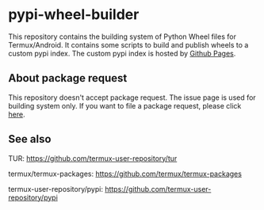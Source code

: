# pypi-wheel-builder

This repository contains the building system of Python Wheel files for Termux/Android.
It contains some scripts to build and publish wheels to a custom pypi index.
The custom pypi index is hosted by [Github Pages](https://termux-user-repository.github.io/pypi).

## About package request

This repository doesn't accept package request. The issue page is used for building system
only. If you want to file a package request, please click [here](https://github.com/termux-user-repository/tur/issues/new).

## See also

TUR: https://github.com/termux-user-repository/tur

termux/termux-packages: https://github.com/termux/termux-packages

termux-user-repository/pypi: https://github.com/termux-user-repository/pypi
